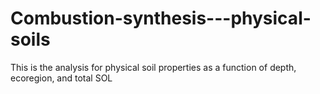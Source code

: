 # Combustion-synthesis---physical-soils

This is the analysis for physical soil properties as a function of depth, ecoregion, and total SOL
